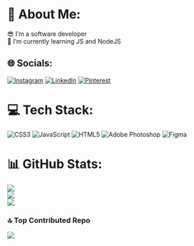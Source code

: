 # 💫 About Me:
😎 I’m a software developer<br>🌱 I’m currently learning JS and NodeJS<br>


## 🌐 Socials:
[![Instagram](https://img.shields.io/badge/Instagram-%23E4405F.svg?logo=Instagram&logoColor=white)](https://instagram.com/@sileo11) [![LinkedIn](https://img.shields.io/badge/LinkedIn-%230077B5.svg?logo=linkedin&logoColor=white)]([https://www.linkedin.com/in/lucas-antonio-toledo-sileo-b42593237/](https://www.linkedin.com/in/lucas-antonio-toledo-sileo-b42593237/)) [![Pinterest](https://img.shields.io/badge/Pinterest-%23E60023.svg?logo=Pinterest&logoColor=white)](https://pinterest.com/sileo18) 

# 💻 Tech Stack:
![CSS3](https://img.shields.io/badge/css3-%231572B6.svg?style=for-the-badge&logo=css3&logoColor=white) ![JavaScript](https://img.shields.io/badge/javascript-%23323330.svg?style=for-the-badge&logo=javascript&logoColor=%23F7DF1E) ![HTML5](https://img.shields.io/badge/html5-%23E34F26.svg?style=for-the-badge&logo=html5&logoColor=white) ![Adobe Photoshop](https://img.shields.io/badge/adobephotoshop-%2331A8FF.svg?style=for-the-badge&logo=adobephotoshop&logoColor=white) 	![Figma](https://img.shields.io/badge/figma-%23F24E1E.svg?style=for-the-badge&logo=figma&logoColor=white)
# 📊 GitHub Stats:
![](https://github-readme-stats.vercel.app/api?username=sileo18&theme=radical&hide_border=false&include_all_commits=true&count_private=false)<br/>
![](https://github-readme-streak-stats.herokuapp.com/?user=sileo18&theme=radical&hide_border=false)<br/>
![](https://github-readme-stats.vercel.app/api/top-langs/?username=sileo18&theme=radical&hide_border=false&include_all_commits=true&count_private=false&layout=compact)

### 🔝 Top Contributed Repo
![](https://github-contributor-stats.vercel.app/api?username=sileo18&limit=5&theme=dark&combine_all_yearly_contributions=true)

#

<!-- Proudly created with GPRM ( https://gprm.itsvg.in ) -->

